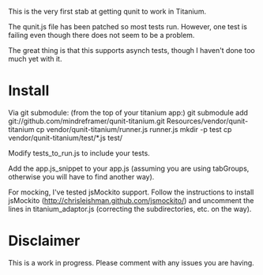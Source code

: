 This is the very first stab at getting qunit to work in Titanium.

The qunit.js file has been patched so most tests run. However, one test is failing even though there does not seem to be a problem.

The great thing is that this supports asynch tests, though I haven't done too much yet with it.

Install
=======
Via git submodule:
    (from the top of your titanium app:)
    git submodule add git://github.com/mindreframer/qunit-titanium.git Resources/vendor/qunit-titanium
    cp vendor/qunit-titanium/runner.js runner.js
    mkdir -p test
    cp vendor/qunit-titanium/test/*.js test/


Modify tests_to_run.js to include your tests.

Add the app.js_snippet to your app.js (assuming you are using tabGroups, otherwise you will have to find another way).

For mocking, I've tested jsMockito support. Follow the instructions to install jsMockito (http://chrisleishman.github.com/jsmockito/) and uncomment the lines in titanium_adaptor.js (correcting the subdirectories, etc. on the way).

Disclaimer
==========
This is a work in progress. Please comment with any issues you are having.